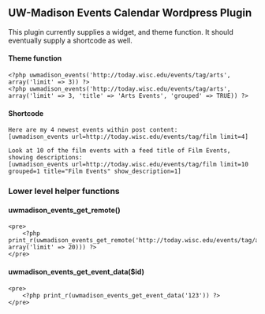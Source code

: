 ## UW-Madison Events Calendar Wordpress Plugin ##

This plugin currently supplies a widget, and theme function. It should eventually supply a shortcode as well.

#### Theme function ####

    <?php uwmadison_events('http://today.wisc.edu/events/tag/arts', array('limit' => 3)) ?>
    <?php uwmadison_events('http://today.wisc.edu/events/tag/arts', array('limit' => 3, 'title' => 'Arts Events', 'grouped' => TRUE)) ?>

#### Shortcode ####

    Here are my 4 newest events within post content:
    [uwmadison_events url=http://today.wisc.edu/events/tag/film limit=4]

    Look at 10 of the film events with a feed title of Film Events, showing descriptions:
    [uwmadison_events url=http://today.wisc.edu/events/tag/film limit=10 grouped=1 title="Film Events" show_description=1]

### Lower level helper functions ###

#### uwmadison_events_get_remote() ####

    <pre>
        <?php print_r(uwmadison_events_get_remote('http://today.wisc.edu/events/tag/arts', array('limit' => 20))) ?>
    </pre>

#### uwmadison_events_get_event_data($id) ####

    <pre>
        <?php print_r(uwmadison_events_get_event_data('123')) ?>
    </pre>
